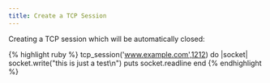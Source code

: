 ```yaml
---
title: Create a TCP Session
---
```


Creating a TCP session which will be automatically closed:

{% highlight ruby %}
tcp_session('www.example.com',1212) do |socket|
  socket.write("this is just a test\n")
  puts socket.readline
end
{% endhighlight %}
